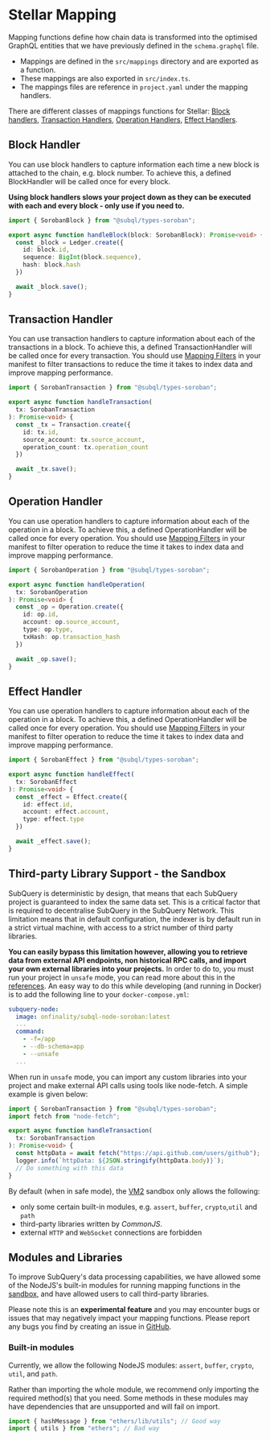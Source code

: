 # Stellar Mapping

Mapping functions define how chain data is transformed into the optimised GraphQL entities that we have previously defined in the `schema.graphql` file.

- Mappings are defined in the `src/mappings` directory and are exported as a function.
- These mappings are also exported in `src/index.ts`.
- The mappings files are reference in `project.yaml` under the mapping handlers.

There are different classes of mappings functions for Stellar: [Block handlers](#block-handler), [Transaction Handlers](#transaction-handler), [Operation Handlers](#operation-handler), [Effect Handlers](#effect-handler).

## Block Handler

You can use block handlers to capture information each time a new block is attached to the chain, e.g. block number. To achieve this, a defined BlockHandler will be called once for every block.

**Using block handlers slows your project down as they can be executed with each and every block - only use if you need to.**

```ts
import { SorobanBlock } from "@subql/types-soroban";

export async function handleBlock(block: SorobanBlock): Promise<void> {
  const _block = Ledger.create({
    id: block.id,
    sequence: BigInt(block.sequence),
    hash: block.hash
  })

  await _block.save();
}
```

## Transaction Handler

You can use transaction handlers to capture information about each of the transactions in a block. To achieve this, a defined TransactionHandler will be called once for every transaction. You should use [Mapping Filters](../manifest/stellar.md#mapping-handlers-and-filters) in your manifest to filter transactions to reduce the time it takes to index data and improve mapping performance.

```ts
import { SorobanTransaction } from "@subql/types-soroban";

export async function handleTransaction(
  tx: SorobanTransaction
): Promise<void> {
  const _tx = Transaction.create({
    id: tx.id,
    source_account: tx.source_account,
    operation_count: tx.operation_count
  })

  await _tx.save();
}
```

## Operation Handler

You can use operation handlers to capture information about each of the operation in a block. To achieve this, a defined OperationHandler will be called once for every operation. You should use [Mapping Filters](../manifest/stellar.md#mapping-handlers-and-filters) in your manifest to filter operation to reduce the time it takes to index data and improve mapping performance.

```ts
import { SorobanOperation } from "@subql/types-soroban";

export async function handleOperation(
  tx: SorobanOperation
): Promise<void> {
  const _op = Operation.create({
    id: op.id,
    account: op.source_account,
    type: op.type,
    txHash: op.transaction_hash
  })

  await _op.save();
}
```

## Effect Handler

You can use operation handlers to capture information about each of the operation in a block. To achieve this, a defined OperationHandler will be called once for every operation. You should use [Mapping Filters](../manifest/stellar.md#mapping-handlers-and-filters) in your manifest to filter operation to reduce the time it takes to index data and improve mapping performance.

```ts
import { SorobanEffect } from "@subql/types-soroban";

export async function handleEffect(
  tx: SorobanEffect
): Promise<void> {
  const _effect = Effect.create({
    id: effect.id,
    account: effect.account,
    type: effect.type
  })

  await _effect.save();
}
```



## Third-party Library Support - the Sandbox

SubQuery is deterministic by design, that means that each SubQuery project is guaranteed to index the same data set. This is a critical factor that is required to decentralise SubQuery in the SubQuery Network. This limitation means that in default configuration, the indexer is by default run in a strict virtual machine, with access to a strict number of third party libraries.

**You can easily bypass this limitation however, allowing you to retrieve data from external API endpoints, non historical RPC calls, and import your own external libraries into your projects.** In order to do to, you must run your project in `unsafe` mode, you can read more about this in the [references](../../run_publish/references.md#unsafe-node-service). An easy way to do this while developing (and running in Docker) is to add the following line to your `docker-compose.yml`:

```yml
subquery-node:
  image: onfinality/subql-node-soroban:latest
  ...
  command:
    - -f=/app
    - --db-schema=app
    - --unsafe
  ...
```

When run in `unsafe` mode, you can import any custom libraries into your project and make external API calls using tools like node-fetch. A simple example is given below:

```ts
import { SorobanTransaction } from "@subql/types-soroban";
import fetch from "node-fetch";

export async function handleTransaction(
  tx: SorobanTransaction
): Promise<void> {
  const httpData = await fetch("https://api.github.com/users/github");
  logger.info(`httpData: ${JSON.stringify(httpData.body)}`);
  // Do something with this data
}
```

By default (when in safe mode), the [VM2](https://www.npmjs.com/package/vm2) sandbox only allows the following:

- only some certain built-in modules, e.g. `assert`, `buffer`, `crypto`,`util` and `path`
- third-party libraries written by _CommonJS_.
- external `HTTP` and `WebSocket` connections are forbidden

## Modules and Libraries

To improve SubQuery's data processing capabilities, we have allowed some of the NodeJS's built-in modules for running mapping functions in the [sandbox](#third-party-library-support---the-sandbox), and have allowed users to call third-party libraries.

Please note this is an **experimental feature** and you may encounter bugs or issues that may negatively impact your mapping functions. Please report any bugs you find by creating an issue in [GitHub](https://github.com/subquery/subql).

### Built-in modules

Currently, we allow the following NodeJS modules: `assert`, `buffer`, `crypto`, `util`, and `path`.

Rather than importing the whole module, we recommend only importing the required method(s) that you need. Some methods in these modules may have dependencies that are unsupported and will fail on import.

```ts
import { hashMessage } from "ethers/lib/utils"; // Good way
import { utils } from "ethers"; // Bad way
```
